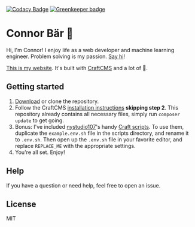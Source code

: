 [![Codacy Badge](https://api.codacy.com/project/badge/Grade/0200cfc81a1146bc87ed0407fdd4cd29)](https://www.codacy.com/app/connor_baer/connorbaer-co?utm_source=github.com&amp;utm_medium=referral&amp;utm_content=connor-baer/connorbaer.co&amp;utm_campaign=Badge_Grade) [![Greenkeeper badge](https://badges.greenkeeper.io/connor-baer/connorbaer.svg)](https://greenkeeper.io/)

# Connor Bär 🐼

Hi, I'm Connor! I enjoy life as a web developer and machine learning engineer. Problem solving is my passion. [Say hi](https://twitter.com/connor_baer)!

[This is my website](https://connorbaer.co). It's built with [CraftCMS](https://craftcms.com) and a lot of 💜.

## Getting started

1. [Download](https://github.com/connor-baer/connorbaer.co/archive/master.zip) or clone the repository.
3. Follow the CraftCMS [installation instructions](https://github.com/craftcms/docs/blob/master/en/installation.md) **skipping step 2**. This repository already contains all necessary files, simply run `composer update` to get going.
4. Bonus: I've included [nystudio107](https://github.com/nystudio107/)'s handy [Craft scripts](https://github.com/nystudio107/craft-scripts). To use them, duplicate the `example.env.sh` file in the scripts directory, and rename it to `.env.sh`. Then open up the `.env.sh` file in your favorite editor, and replace `REPLACE_ME` with the appropriate settings.
5. You're all set. Enjoy!

## Help

If you have a question or need help, feel free to open an issue.

## License

MIT
